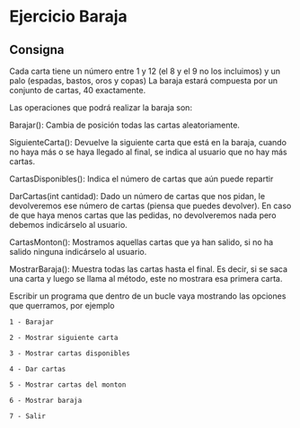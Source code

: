 # Ejercicio Baraja
## Consigna
Cada carta tiene un número entre 1 y 12 (el 8 y el 9 no los incluimos) y un palo (espadas, bastos, oros y copas)
La baraja estará compuesta por un conjunto de cartas, 40 exactamente.

Las operaciones que podrá realizar la baraja son:

Barajar():
  Cambia de posición todas las cartas aleatoriamente.

SiguienteCarta():
  Devuelve la siguiente carta que está en la baraja, cuando no haya más o se haya llegado al final, se indica al usuario que no hay más cartas.

CartasDisponibles():
  Indica el número de cartas que aún puede repartir

DarCartas(int cantidad):
  Dado un número de cartas que nos pidan, le devolveremos ese número de cartas (piensa que puedes devolver). En caso de que haya menos cartas que las pedidas, no devolveremos nada pero debemos indicárselo al usuario.

CartasMonton():
  Mostramos aquellas cartas que ya han salido, si no ha salido ninguna indicárselo al usuario.

MostrarBaraja():
  Muestra todas las cartas hasta el final. Es decir, si se saca una carta y luego se llama al método, este no mostrara esa primera carta.


Escribir un programa que dentro de un bucle vaya mostrando las opciones que querramos, por ejemplo

```
1 - Barajar

2 - Mostrar siguiente carta

3 - Mostrar cartas disponibles

4 - Dar cartas

5 - Mostrar cartas del monton

6 - Mostrar baraja

7 - Salir
```
